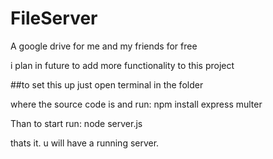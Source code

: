 # FileServer
 A google drive for me and my friends for free

 i plan in future to add more functionality to this project

##to set this up just open terminal in the folder

where the source code is and run: npm install express multer


Than to start run: node server.js 

thats it. u will have a running server.

